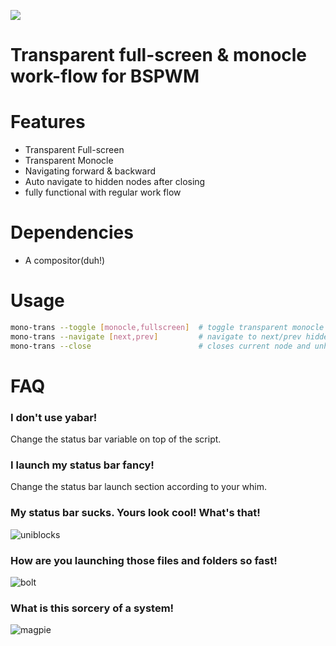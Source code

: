 ![](preview/preview.gif)

# Transparent full-screen & monocle work-flow for BSPWM

# Features
   * Transparent Full-screen
   * Transparent Monocle
   * Navigating forward & backward
   * Auto navigate to hidden nodes after closing
   * fully functional with regular work flow

# Dependencies
   * A compositor(duh!)

# Usage
```sh
mono-trans --toggle [monocle,fullscreen]  # toggle transparent monocle
mono-trans --navigate [next,prev]         # navigate to next/prev hidden nodes
mono-trans --close                        # closes current node and unhides the previous one
```

# FAQ
### I don't use yabar!
Change the status bar variable on top of the script.
### I launch my status bar fancy!
Change the status bar launch section according to your whim.
### My status bar sucks. Yours look cool! What's that!
![uniblocks](https://github.com/salman-abedin/uniblocks)
### How are you launching those files and folders so fast!
![bolt](https://github.com/salman-abedin/bolt)
### What is this sorcery of a system!
![magpie](https://github.com/salman-abedin/magpie)

